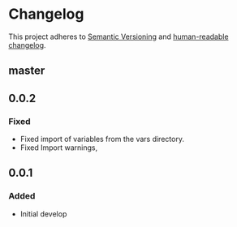 # Changelog

This project adheres to [Semantic Versioning](https://semver.org/spec/v2.0.0.html)
and [human-readable changelog](https://keepachangelog.com/en/1.0.0/).

## master

## 0.0.2

### Fixed

- Fixed import of variables from the vars directory.
- Fixed Import warnings,

## 0.0.1

### Added

- Initial develop
